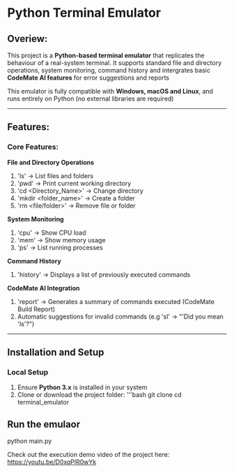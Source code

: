 # Python Terminal Emulator 


## Overiew:
This project is a **Python-based terminal emulator** that replicates the behaviour of a real-system terminal. 
It supports standard file and directory operations, system monitoring, command history and intergrates basic
**CodeMate AI features** for error suggestions and reports

This emulator is fully compatible with **Windows, macOS and Linux**, and runs entirely on Python (no external libraries
are required)

---

## Features:

### Core Features:
**File and Directory Operations**
1. 'ls' -> List files and folders
2. 'pwd' -> Print current working directory
3. 'cd <Directory_Name>' -> Change directory
4. 'mkdir <folder_name>' -> Create a folder
5. 'rm <file/folder>' -> Remove file or folder

**System Monitoring**
1. 'cpu' -> Show CPU load
2. 'mem' -> Show memory usage
3. 'ps' -> List running processes

**Command History**
1. 'history' -> Displays a list of previously executed commands

**CodeMate AI Integration**
1. 'report' -> Generates a summary of commands executed (CodeMate Build Report)
2. Automatic suggestions for invalid commands (e.g 'sl' -> "'Did you mean 'ls'?")

---
## Installation and Setup

### Local Setup
1. Ensure **Python 3.x** is installed in your system
2. Clone or download the project folder:
'''bash
git clone <repository-link>
cd terminal_emulator

## Run the emulaor
python main.py

Check out the execution demo video of the project here:
https://youtu.be/D0xqPlR0wYk
